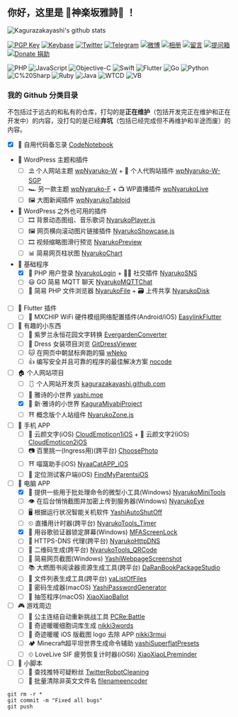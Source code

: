 ## 你好，这里是 🌸神楽坂雅詩🌈 ！

![Kagurazakayashi's github stats](https://github-readme-stats.vercel.app/api?username=kagurazakayashi&show_icons=true&include_all_commits=true&theme=material-palenight)

[![PGP Key](https://img.shields.io/badge/-PGPkey-0093DD?logo=GNU%20Privacy%20Guard&labelColor=0093DD&logoColor=fff)](https://github.com/kagurazakayashi/pubkey)
[![Keybase](https://img.shields.io/badge/-Keybase-33A0FF?logo=Keybase&labelColor=33A0FF&logoColor=fff)](https://keybase.io/kagurazakayashi)
[![Twitter](https://img.shields.io/badge/-Twitter-1DA1F2?logo=Twitter&labelColor=1DA1F2&logoColor=fff)](https://twitter.com/kagurazakayashi)
[![Telegram](https://img.shields.io/badge/-Telegram-2CA5E0?logo=Telegram&labelColor=2CA5E0&logoColor=fff)](https://t.me/yashichannel)
[![微博](https://img.shields.io/badge/-微博-E6162D?logo=Sina%20Weibo&labelColor=E6162D&logoColor=fff)](https://weibo.com/KagurazakaYashi)
[![相册](https://img.shields.io/badge/-相册-E4405F?logo=Instagram&labelColor=E4405F&logoColor=fff)](https://github.com/komeiji-satori/Dress/blob/master/KagurazakaYashi/README.md)
[![留言](https://img.shields.io/badge/-留言-7719AA?logo=Microsoft%20OneNote&labelColor=7719AA&logoColor=fff)](https://gist.github.com/kagurazakayashi/c88f9670c9b00ea335cffdddd6bcacdf)
[![提问箱](https://img.shields.io/badge/-？%20提问箱-FF4088)](https://www.popiask.cn/yashimoe)
[![Donate 捐助](https://img.shields.io/badge/-Donate%20捐助-F7931A?logo=Bitcoin&labelColor=F7931A&logoColor=fff)](https://afdian.net/@yashi)

![PHP](https://img.shields.io/badge/-PHP-777bb3?style=flat-square&logo=php&labelColor=777bb3&logoColor=fff)
![JavaScript](https://img.shields.io/badge/-JavaScript-e5cd0c?style=flat-square&logo=JavaScript&labelColor=f7df1e&logoColor=000)
![Objective-C](https://img.shields.io/badge/-ObjectiveC-888?style=flat-square)
![Swift](https://img.shields.io/badge/-Swift-FA7343?style=flat-square&logo=Swift&labelColor=FA7343&logoColor=fff)
![Flutter](https://img.shields.io/badge/-Flutter-02569B?style=flat-square&logo=Flutter&labelColor=02569B&logoColor=fff)
![Go](https://img.shields.io/badge/-Go-00ADD8?style=flat-square&logo=Go&labelColor=00ADD8&logoColor=fff)
![Python](https://img.shields.io/badge/-Python-3776AB?style=flat-square&logo=Python&labelColor=3776AB&logoColor=fff)
![C%20Sharp](https://img.shields.io/badge/-C%23-239120?style=flat-square&logo=C%20Sharp&labelColor=239120&logoColor=fff)
![Ruby](https://img.shields.io/badge/-Ruby-CC342D?style=flat-square&logo=Ruby&labelColor=CC342D&logoColor=fff)
![Java](https://img.shields.io/badge/-Java-007396?style=flat-square&logo=Java&labelColor=007396&logoColor=fff)
![WTCD](https://img.shields.io/badge/-WTCD-667881?style=flat-square)
![VB](https://img.shields.io/badge/-VB-31A8FF?style=flat-square)

### 我的 Github 分类目录

不包括过于远古的和私有的仓库，打勾的是**正在维护**（包括开发完正在维护和正在开发中）的内容，没打勾的是已经**弃坑**（包括已经完成但不再维护和半途而废）的内容。
- [x] 📔 自用代码备忘录 [CodeNotebook](https://github.com/kagurazakayashi/CodeNotebook)
- 🏰 WordPress 主题和插件
  - [ ] ⛱ 个人网站主题 [wpNyaruko-W](https://github.com/kagurazakayashi/wpNyaruko-W) + 🛒 个人代购站插件 [wpNyaruko-W-SGP](https://github.com/kagurazakayashi/wpNyaruko-W-SGP)
  - [ ] 🏎 另一款主题 [wpNyaruko-F](https://github.com/kagurazakayashi/wpNyaruko-F) + 📺 WP直播插件 [wpNyarukoLive](https://github.com/kagurazakayashi/wpNyarukoLive)
  - [ ] 🖼 大图新闻插件 [wpNyarukoTabloid](https://github.com/kagurazakayashi/wpNyarukoTabloid)
- 🧩 WordPress 之外也可用的插件
  - [ ] 🎞 背景动态图组、音乐歌词 [NyarukoPlayer.js](https://github.com/kagurazakayashi/NyarukoPlayer.js)
  - [ ] 🖼 网页横向滚动图片链接插件 [NyarukoShowcase.js](https://github.com/kagurazakayashi/NyarukoShowcase.js)
  - [ ] 🎞 视频缩略图滑行预览 [NyarukoPreview](https://github.com/kagurazakayashi/NyarukoPreview)
  - [ ] 📊 简易网页柱状图 [NyarukoChart](https://github.com/kagurazakayashi/NyarukoChart)
- 🎫 基础程序
  - [x] 🔑 PHP 用户登录 [NyarukoLogin](https://github.com/kagurazakayashi/NyarukoLogin) + 👯‍♀️ 社交插件 [NyarukoSNS](https://github.com/kagurazakayashi/NyarukoSNS)
  - [ ] 😃 GO 简易 MQTT 聊天 [NyarukoMQTTChat](https://github.com/kagurazakayashi/NyarukoMQTTChat)
  - [ ] 📁 简易 PHP 文件浏览器 [NyarukoFile](https://github.com/kagurazakayashi/NyarukoFile) + 🗃️ 上传共享 [NyarukoDisk](https://github.com/kagurazakayashi/NyarukoDisk)
- [ ] 🦋 Flutter 插件
  - [ ] 📡 MXCHIP WiFi 硬件模组网络配置插件(Android/iOS) [EasylinkFlutter](https://github.com/kagurazakayashi/EasylinkFlutter)
- [ ] 🎀 有趣的小东西
  - [ ] 📜 紫罗兰永恒花园文字转换 [EvergardenConverter](https://github.com/kagurazakayashi/EvergardenConverter)
  - [ ] 👗 Dress 女装项目浏览 [GitDressViewer](https://github.com/kagurazakayashi/GitDressViewer)
  - [ ] 🐱 在网页中朝鼠标奔跑的猫 [wNeko](https://github.com/kagurazakayashi/wNeko)
  - [ ] 👍 编写安全并且可靠的程序的最佳解决方案 [nocode](https://github.com/kagurazakayashi/nocode)
- [ ] 🏠 个人网站项目
  - [ ] 🩱 个人网站开发页 [kagurazakayashi.github.com](https://github.com/kagurazakayashi/kagurazakayashi.github.com)
  - [ ] 🎡 雅诗的小世界 [yashi.moe](https://github.com/kagurazakayashi/yashi.moe)
  - [x] 👒 新·雅诗的小世界 [KaguraMiyabi​ Project](https://github.com/KaguraMiyabi)
  - [ ] ⛩ 概念版个人站组件 [NyarukoZone.js](https://github.com/kagurazakayashi/NyarukoZone.js)
- [ ] 📱 手机 APP
  - [ ] 🌼 云颜文字(iOS) [CloudEmoticon1iOS](https://github.com/cloud-emoticon/CloudEmoticon1iOS) + 🌼 云颜文字2(iOS) [CloudEmoticon2iOS](https://github.com/cloud-emoticon/CloudEmoticon2iOS)
  - [ ] 📷 百里挑一(Ingress用)(跨平台) [ChoosePhoto](https://github.com/kagurazakayashi/ChoosePhoto)
  - [ ] ⛩ 喵窩助手(iOS) [NyaaCatAPP_iOS](https://github.com/kagurazakayashi/NyaaCatAPP_iOS)
  - [ ] 👻 定位测试客户端(iOS) [FindMyParentsiOS](https://github.com/kagurazakayashi/FindMyParentsiOS)
- [ ] 🔧 电脑 APP
  - [x] 🔩 提供一些用于批处理命令的微型小工具(Windows) [NyarukoMiniTools](https://github.com/kagurazakayashi/NyarukoMiniTools)
  - [ ] 👁 在后台悄悄截图并加密上传到服务器(Windows) [NyarukoEye](https://github.com/kagurazakayashi/NyarukoEye)
  - [ ] 🖥 根据运行状况智能关机软件 [YashiAutoShutOff](https://github.com/kagurazakayashi/YashiAutoShutOff)
  - [ ] ⏲ 直播用计时器(跨平台) [NyarukoTools_Timer](https://github.com/kagurazakayashi/NyarukoTools_Timer)
  - [x] 🔐 用谷歌验证器锁定屏幕(Windows) [MFAScreenLock](https://github.com/kagurazakayashi/MFAScreenLock)
  - [ ] 🧭 HTTPS-DNS 代理(跨平台) [NyarukoHttpDNS](https://github.com/kagurazakayashi/NyarukoHttpDNS)
  - [ ] 📱 二维码生成(跨平台) [NyarukoTools_QRCode](https://github.com/kagurazakayashi/NyarukoTools_QRCode)
  - [ ] 📰 简易网页截图(Windows) [YashiWebpageScreenshot](https://github.com/kagurazakayashi/YashiWebpageScreenshot)
  - [ ] 📚 大燃图书阅读器资源生成工具(跨平台) [DaRanBookPackageStudio](https://github.com/kagurazakayashi/DaRanBookPackageStudio)
  - [ ] 📂 文件列表生成工具(跨平台) [yaListOfFiles](https://github.com/kagurazakayashi/yaListOfFiles)
  - [ ] 🔐 密码生成器(macOS) [YashiPasswordGenerator](https://github.com/kagurazakayashi/YashiPasswordGenerator)
  - [ ] 🏺 抽签程序(macOS) [XiaoXiaoBallot](https://github.com/kagurazakayashi/XiaoXiaoBallot)
- [ ] 🎮 游戏周边
  - [ ] 👸 公主连结自动重新挑战工具 [PCRe:Battle](https://github.com/kagurazakayashi/PCRe-Battle)
  - [ ] 👗 奇迹暖暖细胞词库生成 [nikki3words](https://github.com/kagurazakayashi/nikki3words)
  - [ ] 👗 奇迹暖暖 iOS 版截图 logo 去除 APP [nikki3rmui](https://github.com/kagurazakayashi/nikki3rmui)
  - [ ] 🏕 Minecraft超平坦世界生成命令辅助 [yashiSuperflatPresets](https://github.com/kagurazakayashi/yashiSuperflatPresets)
  - [ ] ⏲ LoveLive SIF 疲劳恢复计时器(iOS6) [XiaoXiaoLPreminder](https://github.com/kagurazakayashi/XiaoXiaoLPreminder)
- [ ] 📜 小脚本
  - [ ] 🔫 查找推特可疑粉丝 [TwitterRobotCleaning](https://github.com/kagurazakayashi/TwitterRobotCleaning)
  - [ ] 📝 批量清除非英文文件名 [filenameencoder](https://github.com/kagurazakayashi/filenameencoder)

```
git rm -r *
git commit -m "Fixed all bugs"
git push
```

